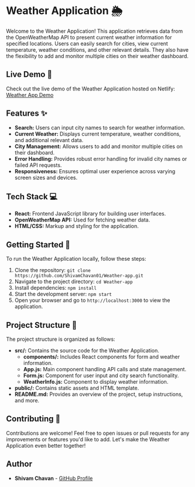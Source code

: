 # Weather Application 🌦️

Welcome to the Weather Application! This application retrieves data from the OpenWeatherMap API to present current weather information for specified locations. Users can easily search for cities, view current temperature, weather conditions, and other relevant details. They also have the flexibility to add and monitor multiple cities on their weather dashboard.

## Live Demo 🚀

Check out the live demo of the Weather Application hosted on Netlify: [Weather App Demo](https://strong-twilight-07e02f.netlify.app/)

## Features ✨

- **Search:** Users can input city names to search for weather information.
- **Current Weather:** Displays current temperature, weather conditions, and additional relevant data.
- **City Management:** Allows users to add and monitor multiple cities on their dashboard.
- **Error Handling:** Provides robust error handling for invalid city names or failed API requests.
- **Responsiveness:** Ensures optimal user experience across varying screen sizes and devices.

## Tech Stack 💻

- **React:** Frontend JavaScript library for building user interfaces.
- **OpenWeatherMap API:** Used for fetching weather data.
- **HTML/CSS:** Markup and styling for the application.

## Getting Started 🚀

To run the Weather Application locally, follow these steps:

1. Clone the repository: `git clone https://github.com/ShivamChavan01/Weather-app.git`
2. Navigate to the project directory: `cd Weather-app`
3. Install dependencies: `npm install`
4. Start the development server: `npm start`
5. Open your browser and go to `http://localhost:3000` to view the application.

## Project Structure 📂

The project structure is organized as follows:

- **src/:** Contains the source code for the Weather Application.
  - **components/:** Includes React components for form and weather information.
  - **App.js:** Main component handling API calls and state management.
  - **Form.js:** Component for user input and city search functionality.
  - **WeatherInfo.js:** Component to display weather information.
- **public/:** Contains static assets and HTML template.
- **README.md:** Provides an overview of the project, setup instructions, and more.

## Contributing 🤝

Contributions are welcome! Feel free to open issues or pull requests for any improvements or features you'd like to add. Let's make the Weather Application even better together!

## Author

- **Shivam Chavan** - [GitHub Profile](https://github.com/ShivamChavan01)


